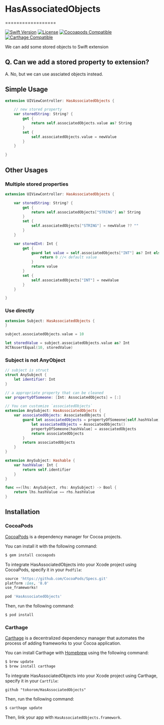 # HasAssociatedObjects
==================

[![Swift Version](https://img.shields.io/badge/Swift-2.0-orange.svg?style=flat)](https://developer.apple.com/swift/)
[![License](https://img.shields.io/cocoapods/l/HasAssociatedObjects.svg?style=flat)](https://github.com/tokorom/HasAssociatedObjects/blob/master/LICENSE)
[![Cocoapods Compatible](https://img.shields.io/cocoapods/v/HasAssociatedObjects.svg?style=flat)](https://cocoapods.org/)
[![Carthage Compatible](https://img.shields.io/badge/Carthage-compatible-4BC51D.svg?style=flat)](https://github.com/Carthage/Carthage)

We can add some stored objects to Swift extension

## Q. Can we add a stored property to extension?

A. No, but we can use assciated objects instead.

## Simple Usage

```swift
extension UIViewController: HasAssociatedObjects {

    // new stored property
    var storedString: String? {
        get {
            return self.associatedObjects.value as? String
        }
        set {
            self.associatedObjects.value = newValue
        }
    }

}
```

## Other Usages

### Multiple stored properties

```swift
extension UIViewController: HasAssociatedObjects {

    var storedString: String? {
        get {
            return self.associatedObjects["STRING"] as? String
        }
        set {
            self.associatedObjects["STRING"] = newValue ?? ""
        }
    }

    var storedInt: Int {
        get {
            guard let value = self.associatedObjects["INT"] as? Int else {
                return 0 //< default value
            }
            return value
        }
        set {
            self.associatedObjects["INT"] = newValue
        }
    }

}
```

### Use directly

```swift
extension Subject: HasAssociatedObjects {
}

subject.associatedObjects.value = 10

let storedValue = subject.associatedObjects.value as? Int
XCTAssertEqual(10, storedValue)
```

### Subject is not AnyObject

```swift
// subject is struct
struct AnySubject {
    let identifier: Int
}

// a appropriate property that can be cleaned
var propertyOfSomeone: [Int: AssociatedObjects] = [:]

// You can customize `associatedObjects`
extension AnySubject: HasAssociatedObjects {
    var associatedObjects: AssociatedObjects {
        guard let associatedObjects = propertyOfSomeone[self.hashValue] else {
            let associatedObjects = AssociatedObjects()
            propertyOfSomeone[hashValue] = associatedObjects
            return associatedObjects
        }
        return associatedObjects
    }
}

extension AnySubject: Hashable {
    var hashValue: Int {
        return self.identifier
    }
}

func ==(lhs: AnySubject, rhs: AnySubject) -> Bool {
    return lhs.hashValue == rhs.hashValue
}
```

## Installation

### CocoaPods

[CocoaPods](http://cocoapods.org) is a dependency manager for Cocoa projects.

You can install it with the following command:

```bash
$ gem install cocoapods
```

To integrate HasAssociatedObjects into your Xcode project using CocoaPods, specify it in your `Podfile`:

```ruby
source 'https://github.com/CocoaPods/Specs.git'
platform :ios, '8.0'
use_frameworks!

pod 'HasAssociatedObjects'
```

Then, run the following command:

```bash
$ pod install
```

### Carthage

[Carthage](https://github.com/Carthage/Carthage) is a decentralized dependency manager that automates the process of adding frameworks to your Cocoa application.

You can install Carthage with [Homebrew](http://brew.sh/) using the following command:

```bash
$ brew update
$ brew install carthage
```

To integrate HasAssociatedObjects into your Xcode project using Carthage, specify it in your `Cartfile`:

```ogdl
github "tokorom/HasAssociatedObjects"
```

Then, run the following command:

```bash
$ carthage update
```

Then, link your app with `HasAssociatedObjects.framework`.
